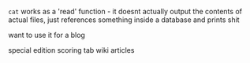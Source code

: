 `cat` works as a 'read' function - it doesnt actually output the contents of actual files, just references something inside a database and prints shit

want to use it for a blog



special edition
scoring tab
wiki articles
